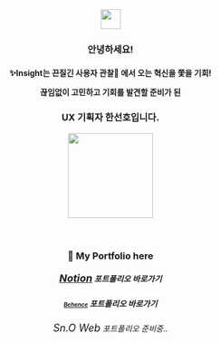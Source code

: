 <!-- Heading -->
<div align="center">
<img src = "https://raw.githubusercontent.com/MartinHeinz/MartinHeinz/master/wave.gif" width="35px" />
<h3><strong>안녕하세요!</strong></h3>
<h4>✨Insight는 끈질긴 사용자 관찰👀 에서 오는 혁신을 쫓을 기회!

끊임없이 고민하고 기회를 발견할 준비가 된</h4>

<!-- <br> -->
<h3><strong>UX 기획자 한선호입니다.<strong></h3>
<img src = "https://i.pinimg.com/originals/f3/70/f9/f370f9a3b36115f5799a3a88d32e8f99.gif" width="150px" />
</div>

<br/>
<br/>
<div align="center">
<h3>🎨 My Portfolio here</h3>

<h5><a href="https://hansn97.notion.site/9c1bc2aad8b445039a8e57789a24d005?pvs=4" style="font-size:18px">Notion</a> 포트폴리오 바로가기</h5> <h5><a href="https://www.behance.net/hansn777789fb" style="font-size:10px">Behence</a> 포트폴리오 바로가기</h5>
<h6><a style="font-size:18px">Sn.O Web</a> 포트폴리오 준비중..</h6>
</div>
<br/>
